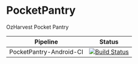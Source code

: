 # PocketPantry
OzHarvest Pocket Pantry



| Pipeline      | Status    |
| ------------- | --------- |
| PocketPantry-Android-CI | [![Build Status](https://dev.azure.com/OllieFlavel/PocketPantry/_apis/build/status/pocket-pantry-android-build?branchName=master)](https://dev.azure.com/OllieFlavel/PocketPantry/_build/latest?definitionId=1&branchName=master) |